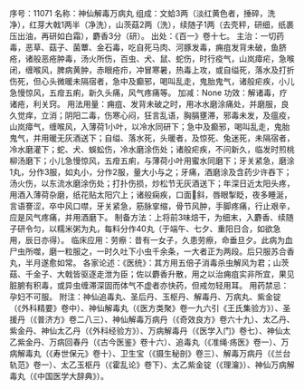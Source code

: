 序号：11071
名称：神仙解毒万病丸
组成：文蛤3两（淡红黄色者，捶碎，洗净），红芽大戟1两半（净洗），山茨菇2两（洗），续随子1两（去壳秤，研细，纸裹压出油，再研如白霜），麝香3分（研）。
出处：《百一》卷十七。
主治：一切药毒，恶草、菇子、菌蕈、金石毒，吃自死马肉、河豚发毒，痈疽发背未破，鱼脐疮，诸般恶疮肿毒，汤火所伤，百虫、犬、鼠、蛇伤，时行疫气，山岚瘴疟，急喉闭，缠喉风，脾病黄肿，赤眼疮疖，冲冒寒暑，热毒上攻，或自缢死，落水及打折伤死，但心头微暖未隔宿者，急中及癫邪，喝叫乱走，鬼胎鬼气，诸般疟疾，小儿急慢惊风，五疳五痢，新久头痛，风气疼痛等。
加减：None
功效：解诸毒，疗诸疮，利关窍。
用法用量：痈疽、发背未破之时，用冰水磨涂痛处，并磨服，良久觉痒，立消；阴阳二毒，伤寒心闷，狂言乱语，胸膈壅滞，邪毒未发，及瘟疫，山岚瘴气，缠喉风，入薄荷1小叶，以冷水同研下；急中及癫邪，喝叫乱走，鬼胎鬼气，并用暖无灰酒送下；自缢、落水死，头暖者，及惊死、兔迷死，未隔宿者，冷水磨灌下；蛇、犬、蜈蚣伤，冷水磨涂伤处；诸般疟疾，不问新久，临发时煎桃柳汤磨下；小儿急慢惊风，五疳五痢，与薄荷小叶用蜜水同磨下；牙关紧急，磨涂1丸，分作3服，如丸小，分作2服，量大小与之；牙痛，酒磨涂及含药少许吞下；汤火伤，以东流水磨涂伤处；打扑伤损，炒松节无灰酒送下；年深日近太阳头疼，用酒入薄荷杂磨，纸花贴太阳穴上；诸般痫疾，口面斜，唇眼掣眨，夜多睡涎，言语謇涩，卒中风口噤，牙关紧急，筋脉挛缩，骨节风肿，手脚疼痛，行止艰辛，应是风气疼痛，并用酒磨下。
制备方法：上将前3味焙干，为细末，入麝香、续随子研令匀，以糯米粥为丸，每料分作40丸（于端午、七夕、重阳日合，如欲急用，辰日亦得）。
临床应用：劳瘵：昔有一女子，久患劳瘵，命垂旦夕。此病为血尸虫所噬，磨一粒服之，一时久吐下小虫千余条，一大者正为两段。后只服苏合香丸，半月遂愈如常。
各家论述：《医统》：其方用五倍子消毒杀虫解风为君；山茨菇、千金子、大戟皆驱逐走泄为臣；佐以麝香升散，用之以治痈疽实非所宜，果见脏腑有积毒，或异虫缠滞深固而体气不虚者亦快药，但戒勿轻用耳。
用药禁忌：孕妇不可服。
附注：神仙追毒丸、圣后丹、玉枢丹、解毒丹、万病丸、紫金锭（《外科精要》卷中）、神仙解毒丸（《医方类聚》卷一九六引《王氏集验方》）、圣援丹（《普济方》卷二八三）、神仙解毒万病丹（《奇效良方》卷六十九）、太乙丹、紫金丹、神仙太乙丹（《外科经验方》）、万病解毒丹（《医学入门》卷七）、神仙太乙紫金丹、万病回春丹（《古今医鉴》卷十六）、追毒丸（《准绳·疡医》卷一）、万病解毒丸（《寿世保元》卷十）、卫生宝（《摄生秘剖》卷三）、解毒万病丹（《兰台轨范》卷一）、太乙玉枢丹（《霍乱论》卷下）、太乙紫金锭（《理瀹》）、神仙万病解毒丸（《中国医学大辞典》）。
